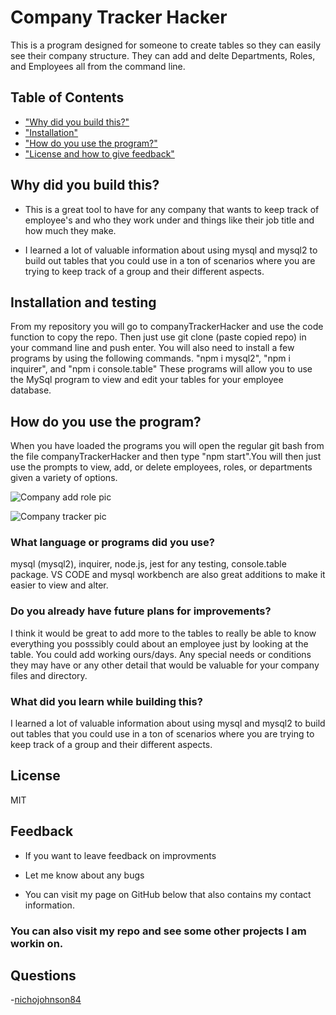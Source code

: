 # Company Tracker Hacker

This is a program designed for someone to create tables so they can easily see their company structure.  They can add and delte Departments, Roles, and Employees all from the command line.

## Table of Contents
- ["Why did you build this?"](#reason)
- ["Installation"](#installation)
- ["How do you use the program?"](#usage)
- ["License and how to give feedback"](#license)

## Why did you build this?

- This is a great tool to have for any company that wants to keep track of employee's and who they work under and things like their job title and how much they make.

- I learned a lot of valuable information about using mysql and mysql2 to build out tables that you could use in a ton of scenarios where you are trying to keep track of a group and their different aspects.

## Installation and testing

From my repository you will go to companyTrackerHacker and use the code function to copy the repo.  Then just use git clone (paste copied repo) in your command line and push enter. You will also need to install a few programs by using the following commands. "npm i mysql2", "npm i inquirer", and "npm i console.table"  These programs will allow you to use the MySql program to view and edit your tables for your employee database.

## How do you use the program?

When you have loaded the programs you will open the regular git bash from the file companyTrackerHacker and then type "npm start".You will then just use the prompts to view, add, or delete employees, roles, or departments given a variety of options.

![Company add role pic](https://user-images.githubusercontent.com/94770081/158033045-be35dcc1-b166-40ea-a21a-ffe770000d0f.jpg)

![Company tracker pic](https://user-images.githubusercontent.com/94770081/158033051-9b42b5a2-6a39-45dd-bf28-8319172bcceb.jpg)


### What language or programs did you use?

mysql (mysql2), inquirer, node.js, jest for any testing, console.table package.  VS CODE and mysql workbench are also great additions to make it easier to view and alter.

### Do you already have future plans for improvements?

I think it would be great to add more to the tables to really be able to know everything you posssibly could about an employee just by looking at the table.  You could add working ours/days. Any special needs or conditions they may have or any other detail that would be valuable for your company files and directory.

### What did you learn while building this?

I learned a lot of valuable information about using mysql and mysql2 to build out tables that you could use in a ton of scenarios where you are trying to keep track of a group and their different aspects.

## License

MIT

## Feedback

- If you want to leave feedback on improvments

- Let me know about any bugs

- You can visit my page on GitHub below that also contains my contact information.

### You can also visit my repo and see some other projects I am workin on.

## Questions
 -[nichojohnson84](https://github.com/nichojohnson84)

